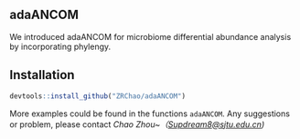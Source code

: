 ## adaANCOM

We introduced adaANCOM for microbiome differential abundance analysis by incorporating phylengy.

## Installation

```R
devtools::install_github("ZRChao/adaANCOM")  
```

More examples could be found in the functions ```adaANCOM```. 
Any suggestions or problem, please contact _Chao Zhou~（Supdream8@sjtu.edu.cn)_ 
